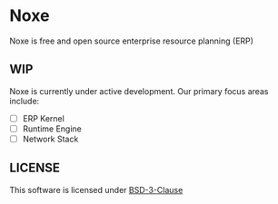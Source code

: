 # Noxe

Noxe is free and open source enterprise resource planning (ERP)

## WIP
Noxe is currently under active development. Our primary focus areas include:

- [ ] ERP Kernel
- [ ] Runtime Engine
- [ ] Network Stack

## LICENSE
This software is licensed under [BSD-3-Clause](LICENSE)

